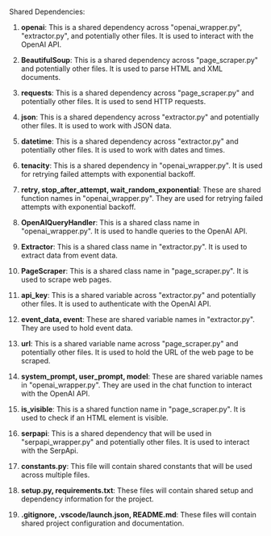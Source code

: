 Shared Dependencies:

1. **openai**: This is a shared dependency across "openai_wrapper.py", "extractor.py", and potentially other files. It is used to interact with the OpenAI API.

2. **BeautifulSoup**: This is a shared dependency across "page_scraper.py" and potentially other files. It is used to parse HTML and XML documents.

3. **requests**: This is a shared dependency across "page_scraper.py" and potentially other files. It is used to send HTTP requests.

4. **json**: This is a shared dependency across "extractor.py" and potentially other files. It is used to work with JSON data.

5. **datetime**: This is a shared dependency across "extractor.py" and potentially other files. It is used to work with dates and times.

6. **tenacity**: This is a shared dependency in "openai_wrapper.py". It is used for retrying failed attempts with exponential backoff.

7. **retry, stop_after_attempt, wait_random_exponential**: These are shared function names in "openai_wrapper.py". They are used for retrying failed attempts with exponential backoff.

8. **OpenAIQueryHandler**: This is a shared class name in "openai_wrapper.py". It is used to handle queries to the OpenAI API.

9. **Extractor**: This is a shared class name in "extractor.py". It is used to extract data from event data.

10. **PageScraper**: This is a shared class name in "page_scraper.py". It is used to scrape web pages.

11. **api_key**: This is a shared variable across "extractor.py" and potentially other files. It is used to authenticate with the OpenAI API.

12. **event_data, event**: These are shared variable names in "extractor.py". They are used to hold event data.

13. **url**: This is a shared variable name across "page_scraper.py" and potentially other files. It is used to hold the URL of the web page to be scraped.

14. **system_prompt, user_prompt, model**: These are shared variable names in "openai_wrapper.py". They are used in the chat function to interact with the OpenAI API.

15. **is_visible**: This is a shared function name in "page_scraper.py". It is used to check if an HTML element is visible.

16. **serpapi**: This is a shared dependency that will be used in "serpapi_wrapper.py" and potentially other files. It is used to interact with the SerpApi.

17. **constants.py**: This file will contain shared constants that will be used across multiple files.

18. **setup.py, requirements.txt**: These files will contain shared setup and dependency information for the project.

19. **.gitignore, .vscode/launch.json, README.md**: These files will contain shared project configuration and documentation.